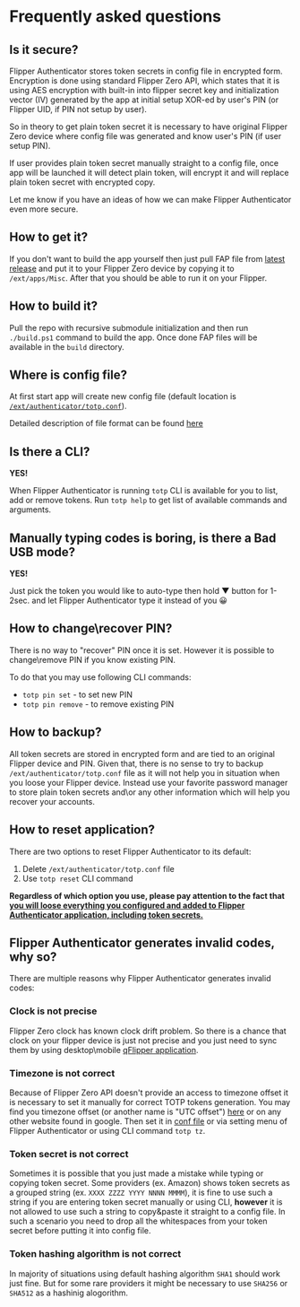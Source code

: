 # Frequently asked questions

## Is it secure?

Flipper Authenticator stores token secrets in config file in encrypted form. Encryption is done using standard Flipper Zero API, which states that it is using AES encryption with built-in into flipper secret key and initialization vector (IV) generated by the app at initial setup XOR-ed by user's PIN (or Flipper UID, if PIN not setup by user).

So in theory to get plain token secret it is necessary to have original Flipper Zero device where config file was generated and know user's PIN (if user setup PIN).

If user provides plain token secret manually straight to a config file, once app will be launched it will detect plain token, will encrypt it and will replace plain token secret with encrypted copy.

Let me know if you have an ideas of how we can make Flipper Authenticator even more secure.

## How to get it?

If you don't want to build the app yourself then just pull FAP file from [latest release](https://github.com/akopachov/flipper-zero_authenticator/releases) and put it to your Flipper Zero device by copying it to `/ext/apps/Misc`. After that you should be able to run it on your Flipper.

## How to build it?

Pull the repo with recursive submodule initialization and then run `./build.ps1` command to build the app. Once done FAP files will be available in the `build` directory.

## Where is config file?

At first start app will create new config file (default location is [`/ext/authenticator/totp.conf`](https://github.com/akopachov/flipper-zero_authenticator/blob/master/totp/services/config/config.c#:~:text=%23define%20CONFIG_FILE_DIRECTORY_PATH,totp.conf%22)).

Detailed description of file format can be found [here](docs/conf-file_description.md)

## Is there a CLI?

**YES!**

When Flipper Authenticator is running `totp` CLI is available for you to list, add or remove tokens. Run `totp help` to get list of available commands and arguments.

## Manually typing codes is boring, is there a Bad USB mode?

**YES!**

Just pick the token you would like to auto-type then hold <span title="Arrow Down">▼</span> button for 1-2sec. and let Flipper Authenticator type it instead of you 😀

## How to change\recover PIN?

There is no way to "recover" PIN once it is set. However it is possible to change\remove PIN if you know existing PIN.

To do that you may use following CLI commands:

* `totp pin set` - to set new PIN
* `totp pin remove` - to remove existing PIN

## How to backup?

All token secrets are stored in encrypted form and are tied to an original Flipper device and PIN. Given that, there is no sense to try to backup `/ext/authenticator/totp.conf` file as it will not help you in situation when you loose your Flipper device. Instead use your favorite password manager to store plain token secrets and\or any other information which will help you recover your accounts.

## How to reset application?

There are two options to reset Flipper Authenticator to its default:

1. Delete `/ext/authenticator/totp.conf` file
2. Use `totp reset` CLI command

**Regardless of which option you use, please pay attention to the fact that <ins>you will loose everything you configured and added to Flipper Authenticator application, including token secrets.</ins>**

## Flipper Authenticator generates invalid codes, why so?

There are multiple reasons why Flipper Authenticator generates invalid codes:

### Clock is not precise

Flipper Zero clock has known clock drift problem. So there is a chance that clock on your flipper device is just not precise and you just need to sync them by using desktop\mobile [qFlipper application](https://flipperzero.one/update).

### Timezone is not correct

Because of Flipper Zero API doesn't provide an access to timezone offset it is necessary to set it manually for correct TOTP tokens generation. You may find you timezone offset (or another name is "UTC offset") [here](https://www.timeanddate.com/time/zone/timezone/utc) or on any other website found in google. Then set it in [conf file](docs/conf-file_description.md) or via setting menu of Flipper Authenticator or using CLI command `totp tz`.

### Token secret is not correct

Sometimes it is possible that you just made a mistake while typing or copying token secret. Some providers (ex. Amazon) shows token secrets as a grouped string (ex. `XXXX ZZZZ YYYY NNNN MMMM`), it is fine to use such a string if you are entering token secret manually or using CLI, **however** it is not allowed to use such a string to copy&paste it straight to a config file. In such a scenario you need to drop all the whitespaces from your token secret before putting it into config file.

### Token hashing algorithm is not correct

In majority of situations using default hashing algorithm `SHA1` should work just fine. But for some rare providers it might be necessary to use `SHA256` or `SHA512` as a hashinig alogorithm.
